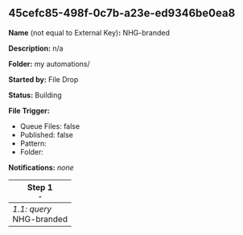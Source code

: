 ## 45cefc85-498f-0c7b-a23e-ed9346be0ea8

**Name** (not equal to External Key)**:** NHG-branded

**Description:** n/a

**Folder:** my automations/

**Started by:** File Drop

**Status:** Building

**File Trigger:**

* Queue Files: false
* Published: false
* Pattern: 
* Folder:  

**Notifications:** _none_


| Step 1<br>_<small>-</small>_ |
| --- |
| _1.1: query_<br>NHG-branded |

